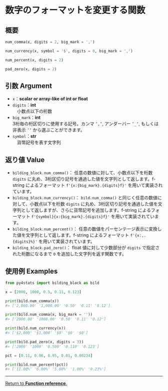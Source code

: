 # 数字のフォーマットを変更する関数

## 概要


``` python
num_comma(x, digits = 2, big_mark = ',')

num_currency(x, symbol = '$', digits = 0, big_mark = ',')

num_percent(x, digits = 2)

pad_zero(x, digits = 2)

```

## 引数 Argument

- `x`：**scalar or array-like of int or float**</br>
- `digits`：**int**</br>
　小数点以下の桁数
- `big_mark`：**int**</br>
3桁毎の桁区切りに使用する記号。カンマ `’,’`, アンダーバー `’_’`, もしくは 非表示 `’’` から選ぶことができます。
- `symbol`：**str**</br>
　貨幣記号を表す文字列

## 返り値 Value

- `bilding_block.num_comma()`： 任意の数値に対して、小数点以下を桁数 `digits` に丸め、3桁区切り記号を通過した値を文字列として返します。f-string によるフォーマット `f'{x:{big_mark}.{digits}f}'` を用いて実装されています。
- `bilding_block.num_currency()`： `bild.num_comma()` と同じく任意の数値に対して、小数点以下を桁数 `digits` に丸め、3桁区切り記号を通過した値を文字列として返しますが、さらに貨幣記号を追加します。f-string によるフォーマット `f'{symbol}{x:{big_mark}.{digits}f}'` を用いて実装されています。
- `bilding_block.num_percent()`： 任意の数値をパーセンテージ表示に変換した値を文字列として返します。f-string によるフォーマット `f'{x:,.{digits}%}'` を用いて実装されています。
- `bilding_block.pad_zero()`： float 値に対して少数部分が `digits` で指定された桁数になるまで `0` を追加した文字列を返す関数です。

## 使用例 Examples

```python
from py4stats import bilding_block as bild

x = [2000, 1000, 0.5, 0.11, 0.123]

print(bild.num_comma(x))
#> ['2,000.00' '1,000.00' '0.50' '0.11' '0.12']

print(bild.num_comma(x, big_mark = ''))
#> ['2000.00' '1000.00' '0.50' '0.11' '0.12']

print(bild.num_currency(x))
#> ['$2,000' '$1,000' '$0' '$0' '$0']

print(bild.pad_zero(x, digits = 3))
#> ['2000' '1000' '0.500' '0.110' '0.123']
```

```python
pct = [0.11, 0.06, 0.05, 0.01, 0.00234]

print(bild.num_percent(pct))
#> ['11.00%' '6.00%' '5.00%' '1.00%' '0.23%']
```

***
[Return to **Function reference**.](https://github.com/Hirototensho/Py4Stats/blob/main/reference.md)
